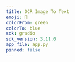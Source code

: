 ```yaml
---
title: OCR Image To Text
emoji: 📸
colorFrom: green
colorTo: blue
sdk: gradio
sdk_version: 3.11.0
app_file: app.py
pinned: false
---
```

